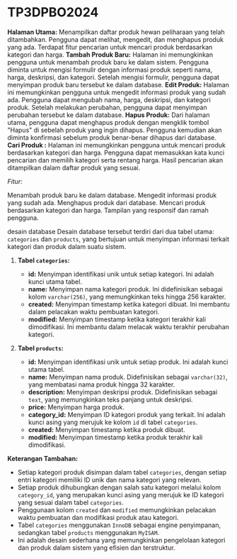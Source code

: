 # TP3DPBO2024

**Halaman Utama:**
Menampilkan daftar produk hewan peliharaan yang telah ditambahkan.
Pengguna dapat melihat, mengedit, dan menghapus produk yang ada.
Terdapat fitur pencarian untuk mencari produk berdasarkan kategori dan harga.
**Tambah Produk Baru:**
Halaman ini memungkinkan pengguna untuk menambah produk baru ke dalam sistem.
Pengguna diminta untuk mengisi formulir dengan informasi produk seperti nama, harga, deskripsi, dan kategori.
Setelah mengisi formulir, pengguna dapat menyimpan produk baru tersebut ke dalam database.
**Edit Produk:**
Halaman ini memungkinkan pengguna untuk mengedit informasi produk yang sudah ada.
Pengguna dapat mengubah nama, harga, deskripsi, dan kategori produk.
Setelah melakukan perubahan, pengguna dapat menyimpan perubahan tersebut ke dalam database.
**Hapus Produk:**
Dari halaman utama, pengguna dapat menghapus produk dengan mengklik tombol "Hapus" di sebelah produk yang ingin dihapus.
Pengguna kemudian akan diminta konfirmasi sebelum produk benar-benar dihapus dari database.
**Cari Produk :**
Halaman ini memungkinkan pengguna untuk mencari produk berdasarkan kategori dan harga.
Pengguna dapat memasukkan kata kunci pencarian dan memilih kategori serta rentang harga.
Hasil pencarian akan ditampilkan dalam daftar produk yang sesuai.

*Fitur:*

Menambah produk baru ke dalam database.
Mengedit informasi produk yang sudah ada.
Menghapus produk dari database.
Mencari produk berdasarkan kategori dan harga.
Tampilan yang responsif dan ramah pengguna.

desain database
Desain database tersebut terdiri dari dua tabel utama: `categories` dan `products`, yang bertujuan untuk menyimpan informasi terkait kategori dan produk dalam suatu sistem.

1. **Tabel `categories`:**
   - **id:** Menyimpan identifikasi unik untuk setiap kategori. Ini adalah kunci utama tabel.
   - **name:** Menyimpan nama kategori produk. Ini didefinisikan sebagai kolom `varchar(256)`, yang memungkinkan teks hingga 256 karakter.
   - **created:** Menyimpan timestamp ketika kategori dibuat. Ini membantu dalam pelacakan waktu pembuatan kategori.
   - **modified:** Menyimpan timestamp ketika kategori terakhir kali dimodifikasi. Ini membantu dalam melacak waktu terakhir perubahan kategori.

2. **Tabel `products`:**
   - **id:** Menyimpan identifikasi unik untuk setiap produk. Ini adalah kunci utama tabel.
   - **name:** Menyimpan nama produk. Didefinisikan sebagai `varchar(32)`, yang membatasi nama produk hingga 32 karakter.
   - **description:** Menyimpan deskripsi produk. Didefinisikan sebagai `text`, yang memungkinkan teks panjang untuk deskripsi.
   - **price:** Menyimpan harga produk.
   - **category_id:** Menyimpan ID kategori produk yang terkait. Ini adalah kunci asing yang merujuk ke kolom `id` di tabel `categories`.
   - **created:** Menyimpan timestamp ketika produk dibuat.
   - **modified:** Menyimpan timestamp ketika produk terakhir kali dimodifikasi.

**Keterangan Tambahan:**
- Setiap kategori produk disimpan dalam tabel `categories`, dengan setiap entri kategori memiliki ID unik dan nama kategori yang relevan.
- Setiap produk dihubungkan dengan salah satu kategori melalui kolom `category_id`, yang merupakan kunci asing yang merujuk ke ID kategori yang sesuai dalam tabel `categories`.
- Penggunaan kolom `created` dan `modified` memungkinkan pelacakan waktu pembuatan dan modifikasi produk atau kategori.
- Tabel `categories` menggunakan `InnoDB` sebagai engine penyimpanan, sedangkan tabel `products` menggunakan `MyISAM`.
- Ini adalah desain sederhana yang memungkinkan pengelolaan kategori dan produk dalam sistem yang efisien dan terstruktur.
